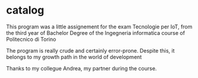 # catalog

This program was a little assignement for the exam Tecnologie per IoT, from the third year of Bachelor Degree of the Ingegneria informatica course of Politecnico di Torino

The program is really crude and certainly error-prone. Despite this, it belongs to my growth path in the world of development

Thanks to my collegue Andrea, my partner during the course.
